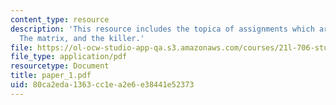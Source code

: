 ```yaml
---
content_type: resource
description: 'This resource includes the topica of assignments which are the film:
  The matrix, and the killer.'
file: https://ol-ocw-studio-app-qa.s3.amazonaws.com/courses/21l-706-studies-in-film-fall-2005/80ca2eda1363cc1ea2e6e38441e52373_paper_1.pdf
file_type: application/pdf
resourcetype: Document
title: paper_1.pdf
uid: 80ca2eda-1363-cc1e-a2e6-e38441e52373
---
```

